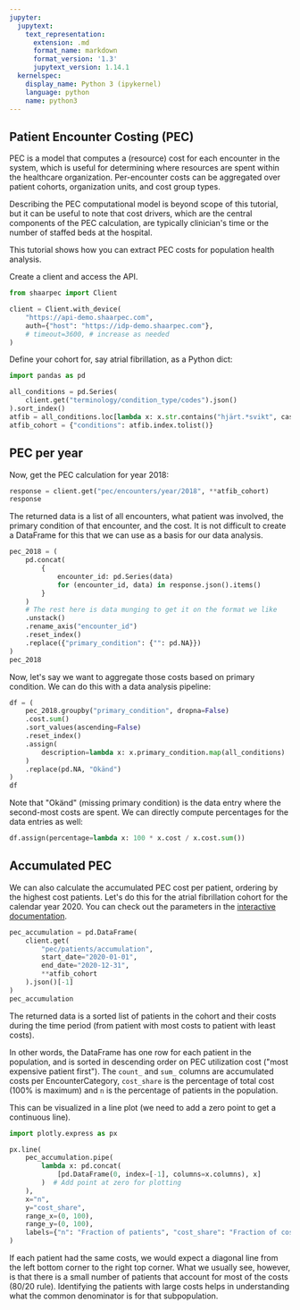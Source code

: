 ```yaml
---
jupyter:
  jupytext:
    text_representation:
      extension: .md
      format_name: markdown
      format_version: '1.3'
      jupytext_version: 1.14.1
  kernelspec:
    display_name: Python 3 (ipykernel)
    language: python
    name: python3
---
```


<!-- #region tags=[] -->
## Patient Encounter Costing (PEC)

PEC is a model that computes a (resource) cost for each encounter in the system, which is useful for determining where resources are spent within the healthcare organization. Per-encounter costs can be aggregated over patient cohorts, organization units, and cost group types.

Describing the PEC computational model is beyond scope of this tutorial, but it can be useful to note that cost drivers, which are the central components of the PEC calculation, are typically clinician's time or the number of staffed beds at the hospital.

This tutorial shows how you can extract PEC costs for population health analysis.
<!-- #endregion -->

<!-- #region tags=[] -->
Create a client and access the API.
<!-- #endregion -->

```python
from shaarpec import Client
```

```python
client = Client.with_device(
    "https://api-demo.shaarpec.com",
    auth={"host": "https://idp-demo.shaarpec.com"},
    # timeout=3600, # increase as needed
)
```

Define your cohort for, say atrial fibrillation, as a Python dict:

```python
import pandas as pd
```

```python tags=[]
all_conditions = pd.Series(
    client.get("terminology/condition_type/codes").json()
).sort_index()
atfib = all_conditions.loc[lambda x: x.str.contains("hjärt.*svikt", case=False)]
atfib_cohort = {"conditions": atfib.index.tolist()}
```

## PEC per year

Now, get the PEC calculation for year 2018:

```python
response = client.get("pec/encounters/year/2018", **atfib_cohort)
response
```

The returned data is a list of all encounters, what patient was involved, the primary condition of that encounter, and the cost. It is not difficult to create a DataFrame for this that we can use as a basis for our data analysis.

```python tags=[]
pec_2018 = (
    pd.concat(
        {
            encounter_id: pd.Series(data)
            for (encounter_id, data) in response.json().items()
        }
    )
    # The rest here is data munging to get it on the format we like
    .unstack()
    .rename_axis("encounter_id")
    .reset_index()
    .replace({"primary_condition": {"": pd.NA}})
)
pec_2018
```

<!-- #region tags=[] -->
Now, let's say we want to aggregate those costs based on primary condition. We can do this with a data analysis pipeline:
<!-- #endregion -->

```python tags=[]
df = (
    pec_2018.groupby("primary_condition", dropna=False)                 # Group by primary condition
    .cost.sum()                                                         # Sum the cost
    .sort_values(ascending=False)                                       # Sort in descending order
    .reset_index()                                                      # Convert to DataFrame
    .assign(
        description=lambda x: x.primary_condition.map(all_conditions)
    )                                                                   # Add description
    .replace(pd.NA, "Okänd")
)
df
```

Note that "Okänd" (missing primary condition) is the data entry where the second-most costs are spent. We can directly compute percentages for the data entries as well:

```python
df.assign(percentage=lambda x: 100 * x.cost / x.cost.sum())
```

<!-- #region tags=[] -->
## Accumulated PEC

We can also calculate the accumulated PEC cost per patient, ordering by the highest cost patients. Let's do this for the atrial fibrillation cohort for the calendar year 2020. You can check out the parameters in the [interactive documentation](https://api-demo.shaarpec.com).
<!-- #endregion -->

```python tags=[]
pec_accumulation = pd.DataFrame(
    client.get(
        "pec/patients/accumulation",
        start_date="2020-01-01",
        end_date="2020-12-31",
        **atfib_cohort
    ).json()[-1]
)
pec_accumulation
```

The returned data is a sorted list of patients in the cohort and their costs during the time period (from patient with most costs to patient with least costs).

In other words, the DataFrame has one row for each patient in the population, and is sorted in descending order on PEC utilization cost ("most expensive patient first"). The `count_` and `sum_` columns are accumulated costs per EncounterCategory, `cost_share` is the percentage of total cost (100% is maximum) and `n` is the percentage of patients in the population.

This can be visualized in a line plot (we need to add a zero point to get a continuous line).

```python
import plotly.express as px
```

```python tags=[]
px.line(
    pec_accumulation.pipe(
        lambda x: pd.concat(
            [pd.DataFrame(0, index=[-1], columns=x.columns), x]
        )  # Add point at zero for plotting
    ),
    x="n",
    y="cost_share",
    range_x=(0, 100),
    range_y=(0, 100),
    labels={"n": "Fraction of patients", "cost_share": "Fraction of costs"},
)
```

If each patient had the same costs, we would expect a diagonal line from the left bottom corner to the right top corner. What we usually see, however, is that there is a small number of patients that account for most of the costs (80/20 rule). Identifying the patients with large costs helps in understanding what the common denominator is for that subpopulation.

```python

```

